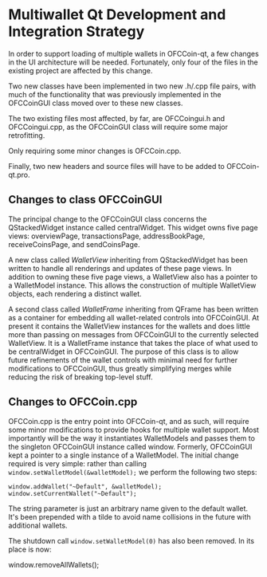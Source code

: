 Multiwallet Qt Development and Integration Strategy
===================================================

In order to support loading of multiple wallets in OFCCoin-qt, a few changes in the UI architecture will be needed.
Fortunately, only four of the files in the existing project are affected by this change.

Two new classes have been implemented in two new .h/.cpp file pairs, with much of the functionality that was previously
implemented in the OFCCoinGUI class moved over to these new classes.

The two existing files most affected, by far, are OFCCoingui.h and OFCCoingui.cpp, as the OFCCoinGUI class will require
some major retrofitting.

Only requiring some minor changes is OFCCoin.cpp.

Finally, two new headers and source files will have to be added to OFCCoin-qt.pro.

Changes to class OFCCoinGUI
---------------------------
The principal change to the OFCCoinGUI class concerns the QStackedWidget instance called centralWidget.
This widget owns five page views: overviewPage, transactionsPage, addressBookPage, receiveCoinsPage, and sendCoinsPage.

A new class called *WalletView* inheriting from QStackedWidget has been written to handle all renderings and updates of
these page views. In addition to owning these five page views, a WalletView also has a pointer to a WalletModel instance.
This allows the construction of multiple WalletView objects, each rendering a distinct wallet.

A second class called *WalletFrame* inheriting from QFrame has been written as a container for embedding all wallet-related
controls into OFCCoinGUI. At present it contains the WalletView instances for the wallets and does little more than passing on messages
from OFCCoinGUI to the currently selected WalletView. It is a WalletFrame instance
that takes the place of what used to be centralWidget in OFCCoinGUI. The purpose of this class is to allow future
refinements of the wallet controls with minimal need for further modifications to OFCCoinGUI, thus greatly simplifying
merges while reducing the risk of breaking top-level stuff.

Changes to OFCCoin.cpp
----------------------
OFCCoin.cpp is the entry point into OFCCoin-qt, and as such, will require some minor modifications to provide hooks for
multiple wallet support. Most importantly will be the way it instantiates WalletModels and passes them to the
singleton OFCCoinGUI instance called window. Formerly, OFCCoinGUI kept a pointer to a single instance of a WalletModel.
The initial change required is very simple: rather than calling `window.setWalletModel(&walletModel);` we perform the
following two steps:

	window.addWallet("~Default", &walletModel);
	window.setCurrentWallet("~Default");

The string parameter is just an arbitrary name given to the default wallet. It's been prepended with a tilde to avoid name collisions in the future with additional wallets.

The shutdown call `window.setWalletModel(0)` has also been removed. In its place is now:

window.removeAllWallets();
